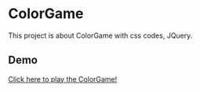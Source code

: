 # ColorGame

This project is about ColorGame with css codes, JQuery.

## Demo

[Click here to play the ColorGame!](https://mageli.github.io/colorGame/)


